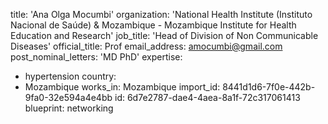 title: 'Ana Olga  Mocumbi'
organization: 'National Health Institute (Instituto Nacional de Saúde) & Mozambique - Mozambique Institute for Health Education and Research'
job_title: 'Head of Division of Non Communicable Diseases'
official_title: Prof
email_address: amocumbi@gmail.com
post_nominal_letters: 'MD PhD'
expertise:
  - hypertension
country:
  - Mozambique
works_in: Mozambique
import_id: 8441d1d6-7f0e-442b-9fa0-32e594a4e4bb
id: 6d7e2787-dae4-4aea-8a1f-72c317061413
blueprint: networking

